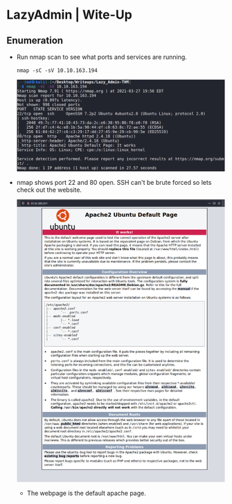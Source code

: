 # LazyAdmin | Wite-Up

## Enumeration

- Run nmap scan to see what ports and services are running.
    ``` 
    nmap -sC -sV 10.10.163.194
    ```
    ![](pix/nmap1.png)

- nmap shows port 22 and 80 open. SSH can't be brute forced so lets check out the website.

    ![](pix/website.png)
    - The webpage is the default apache page.









